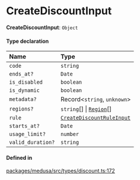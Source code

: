 # CreateDiscountInput

 **CreateDiscountInput**: `Object`

#### Type declaration

| Name | Type |
| :------ | :------ |
| `code` | `string` |
| `ends_at?` | `Date` |
| `is_disabled` | `boolean` |
| `is_dynamic` | `boolean` |
| `metadata?` | Record<`string`, `unknown`\> |
| `regions?` | `string`[] \| [`Region`](../classes/Region.md)[] |
| `rule` | [`CreateDiscountRuleInput`](CreateDiscountRuleInput.md) |
| `starts_at?` | `Date` |
| `usage_limit?` | `number` |
| `valid_duration?` | `string` |

#### Defined in

[packages/medusa/src/types/discount.ts:172](https://github.com/medusajs/medusa/blob/3d9f5ae63/packages/medusa/src/types/discount.ts#L172)

